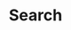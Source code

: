---
title: "Search"
layout: "search"
url: "/search"
placeholder: "Search ↵"
summary: search
# description: "Search for any keyword..."
---